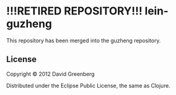 # !!!RETIRED REPOSITORY!!! lein-guzheng

This repository has been merged into the guzheng repository.

## License

Copyright © 2012 David Greenberg

Distributed under the Eclipse Public License, the same as Clojure.
